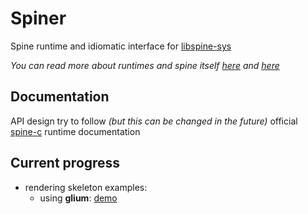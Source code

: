 # Spiner

Spine runtime and idiomatic interface for [libspine-sys](https://github.com/reeFridge/libspine-sys)

*You can read more about runtimes and spine itself [here](http://ru.esotericsoftware.com/spine-runtimes) and [here](http://ru.esotericsoftware.com/spine-in-depth)*

## Documentation

API design try to follow *(but this can be changed in the future)* official [spine-c](http://ru.esotericsoftware.com/spine-c) runtime documentation

## Current progress 
 * rendering skeleton examples:
   * using **glium**: [demo](https://media.giphy.com/media/5bpX7d7LIqUg96qZJH/giphy.gif)
